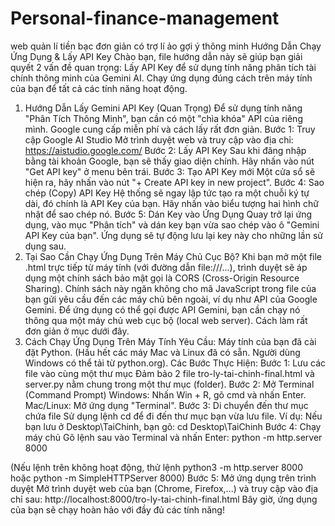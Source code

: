 # Personal-finance-management
web quản lí tiền bạc đơn giản có trợ lí ảo gợi ý thông minh
Hướng Dẫn Chạy Ứng Dụng & Lấy API Key
Chào bạn, file hướng dẫn này sẽ giúp bạn giải quyết 2 vấn đề quan trọng:
Lấy API Key để sử dụng tính năng phân tích tài chính thông minh của Gemini AI.
Chạy ứng dụng đúng cách trên máy tính của bạn để tất cả các tính năng hoạt động.
1. Hướng Dẫn Lấy Gemini API Key (Quan Trọng)
Để sử dụng tính năng "Phân Tích Thông Minh", bạn cần có một "chìa khóa" API của riêng mình. Google cung cấp miễn phí và cách lấy rất đơn giản.
Bước 1: Truy cập Google AI Studio
Mở trình duyệt web và truy cập vào địa chỉ: https://aistudio.google.com/
Bước 2: Lấy API Key
Sau khi đăng nhập bằng tài khoản Google, bạn sẽ thấy giao diện chính. Hãy nhấn vào nút "Get API key" ở menu bên trái.
Bước 3: Tạo API Key mới
Một cửa sổ sẽ hiện ra, hãy nhấn vào nút "+ Create API key in new project".
Bước 4: Sao chép (Copy) API Key
Hệ thống sẽ ngay lập tức tạo ra một chuỗi ký tự dài, đó chính là API Key của bạn. Hãy nhấn vào biểu tượng hai hình chữ nhật để sao chép nó.
Bước 5: Dán Key vào Ứng Dụng
Quay trở lại ứng dụng, vào mục "Phân tích" và dán key bạn vừa sao chép vào ô "Gemini API Key của bạn". Ứng dụng sẽ tự động lưu lại key này cho những lần sử dụng sau.
2. Tại Sao Cần Chạy Ứng Dụng Trên Máy Chủ Cục Bộ?
Khi bạn mở một file .html trực tiếp từ máy tính (với đường dẫn file:///...), trình duyệt sẽ áp dụng một chính sách bảo mật gọi là CORS (Cross-Origin Resource Sharing). Chính sách này ngăn không cho mã JavaScript trong file của bạn gửi yêu cầu đến các máy chủ bên ngoài, ví dụ như API của Google Gemini.
Để ứng dụng có thể gọi được API Gemini, bạn cần chạy nó thông qua một máy chủ web cục bộ (local web server). Cách làm rất đơn giản ở mục dưới đây.
3. Cách Chạy Ứng Dụng Trên Máy Tính
Yêu Cầu:
Máy tính của bạn đã cài đặt Python. (Hầu hết các máy Mac và Linux đã có sẵn. Người dùng Windows có thể tải từ python.org).
Các Bước Thực Hiện:
Bước 1: Lưu các file vào cùng một thư mục
Đảm bảo 2 file tro-ly-tai-chinh-final.html và server.py nằm chung trong một thư mục (folder).
Bước 2: Mở Terminal (Command Prompt)
Windows: Nhấn Win + R, gõ cmd và nhấn Enter.
Mac/Linux: Mở ứng dụng "Terminal".
Bước 3: Di chuyển đến thư mục chứa file
Sử dụng lệnh cd để đi đến thư mục bạn vừa lưu file.
Ví dụ: Nếu bạn lưu ở Desktop\TaiChinh, bạn gõ: cd Desktop\TaiChinh
Bước 4: Chạy máy chủ
Gõ lệnh sau vào Terminal và nhấn Enter:
python -m http.server 8000

(Nếu lệnh trên không hoạt động, thử lệnh python3 -m http.server 8000 hoặc python -m SimpleHTTPServer 8000)
Bước 5: Mở ứng dụng trên trình duyệt
Mở trình duyệt web của bạn (Chrome, Firefox,...) và truy cập vào địa chỉ sau:
http://localhost:8000/tro-ly-tai-chinh-final.html
Bây giờ, ứng dụng của bạn sẽ chạy hoàn hảo với đầy đủ các tính năng!
